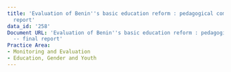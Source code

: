 ```yaml
---
title: 'Evaluation of Benin''s basic education reform : pedagogical component -- final
  report'
data_id: '258'
Document URL: 'Evaluation of Benin''s basic education reform : pedagogical component
  -- final report'
Practice Area:
- Monitoring and Evaluation
- Education, Gender and Youth
---
```


